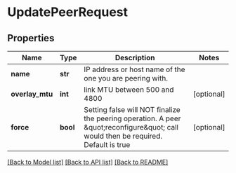 # UpdatePeerRequest

## Properties
Name | Type | Description | Notes
------------ | ------------- | ------------- | -------------
**name** | **str** | IP address or host name of the one you are peering with. | 
**overlay_mtu** | **int** | link MTU between 500 and 4800 | [optional] 
**force** | **bool** | Setting false will NOT finalize the peering operation.  A peer \&quot;reconfigure\&quot; call would then be required. Default is true  | [optional] 

[[Back to Model list]](../README.md#documentation-for-models) [[Back to API list]](../README.md#documentation-for-api-endpoints) [[Back to README]](../README.md)



